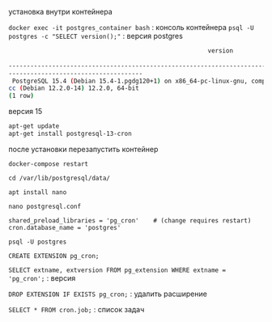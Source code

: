 установка внутри контейнера

`docker exec -it postgres_container bash` :  консоль контейнера
`psql -U postgres -c "SELECT version();"` : версия postgres

```bash
                                                       version                  
                                     
--------------------------------------------------------------------------------
-------------------------------------
 PostgreSQL 15.4 (Debian 15.4-1.pgdg120+1) on x86_64-pc-linux-gnu, compiled by g
cc (Debian 12.2.0-14) 12.2.0, 64-bit
(1 row)
```

версия 15

```bash
apt-get update
apt-get install postgresql-13-cron
```

после установки перезапустить контейнер

`docker-compose restart`

`cd /var/lib/postgresql/data/`

`apt install nano`

`nano postgresql.conf `

```
shared_preload_libraries = 'pg_cron'    # (change requires restart)
cron.database_name = 'postgres'

```

`psql -U postgres`

`CREATE EXTENSION pg_cron;`

`SELECT extname, extversion FROM pg_extension WHERE extname = 'pg_cron';` : версия

`DROP EXTENSION IF EXISTS pg_cron;` : удалить расширение

`SELECT * FROM cron.job;` : список задач





